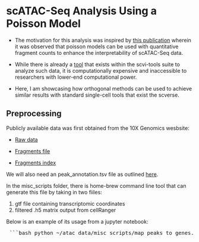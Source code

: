 # scATAC-Seq Analysis Using a Poisson Model

- The motivation for this analysis was inspired by [this publication](https://www.nature.com/articles/s41592-023-02112-6) wherein it was observed that poisson models can be used with quantitative fragment counts to enhance the interpretability of scATAC-Seq data.

- While there is already a [tool](https://docs.scvi-tools.org/en/stable/tutorials/notebooks/atac/PoissonVI.html) that exists within the scvi-tools suite to analyze such data, it is computationally expensive and inaccessible to researchers with lower-end computational power.

- Here, I am showcasing how orthogonal methods can be used to achieve similar results with standard single-cell tools that exist the scverse.

## Preprocessing

Publicly available data was first obtained from the 10X Genomics wesbsite:

- [Raw data](https://cf.10xgenomics.com/samples/cell-atac/2.1.0/10k_pbmc_ATACv2_nextgem_Chromium_Controller/10k_pbmc_ATACv2_nextgem_Chromium_Controller_filtered_peak_bc_matrix.h5)

- [Fragments file](https://cf.10xgenomics.com/samples/cell-atac/2.1.0/10k_pbmc_ATACv2_nextgem_Chromium_Controller/10k_pbmc_ATACv2_nextgem_Chromium_Controller_fragments.tsv.gz)

- [Fragments index](https://cf.10xgenomics.com/samples/cell-atac/2.1.0/10k_pbmc_ATACv2_nextgem_Chromium_Controller/10k_pbmc_ATACv2_nextgem_Chromium_Controller_fragments.tsv.gz.tbi)

We will also need an peak_annotation.tsv file as outlined [here](https://www.10xgenomics.com/support/software/cell-ranger-atac/latest/analysis/peak-annotations).

In the misc_scripts folder, there is home-brew command line tool that can generate this file by taking in two fiiles:

1. gtf file containing transcriptomic coordinates
2. filtered .h5 matrix output from cellRanger

Below is an example of its usage from a jupyter notebook:

<pre> ```bash python ~/atac_data/misc_scripts/map_peaks_to_genes.py \ --input_file atac_v2_pbmc_10k_filtered_peak_bc_matrix.h5 \ --gtf_file ~/atac_data/refdata-gex-GRCh38-2020-A/genes/genes.gtf ``` </pre>
